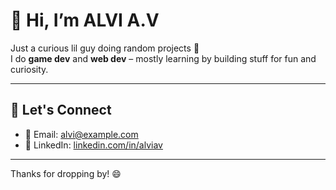 # 👋 Hi, I’m ALVI A.V

Just a curious lil guy doing random projects 👾  
I do **game dev** and **web dev** – mostly learning by building stuff for fun and curiosity.

---

## 🔗 Let's Connect

- 📧 Email: [alvi@example.com](mailto:alvivinod16@gmail.com)  
- 💼 LinkedIn: [linkedin.com/in/alviav](https://linkedin.com/in/alvi-av)

---

Thanks for dropping by! 😄


